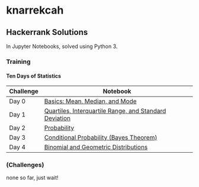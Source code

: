 # knarrekcah
## Hackerrank Solutions
In Jupyter Notebooks, solved using Python 3.
### Training
#### Ten Days of Statistics

| Challenge | Notebook |
| --- | --- |
| Day 0 | [Basics: Mean, Median, and Mode](ten_days_of_statistics/0_basics.ipynb) |
| Day 1 | [Quartiles, Interquartile Range, and Standard Deviation](ten_days_of_statistics/1_quartiles_iqr_stdd.ipynb) |
| Day 2 | [Probability](ten_days_of_statistics/2_probability.ipynb) |
| Day 3 | [Conditional Probability (Bayes Theorem)](ten_days_of_statistics/3_conditional_probability.ipynb) |
| Day 4 | [Binomial and Geometric Distributions](ten_days_of_statistics/4_binomial.ipynb) |
### (Challenges)
none so far, just wait!
